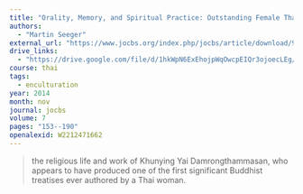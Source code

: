 ```yaml
---
title: "Orality, Memory, and Spiritual Practice: Outstanding Female Thai Buddhists in the Early 20th Century"
authors:
  - "Martin Seeger"
external_url: "https://www.jocbs.org/index.php/jocbs/article/download/91/111"
drive_links:
  - "https://drive.google.com/file/d/1hkWpN6ExEhojpWqOwcpEIQr3ojoecLEg/view?usp=drivesdk"
course: thai
tags:
  - enculturation
year: 2014
month: nov
journal: jocbs
volume: 7
pages: "153--190"
openalexid: W2212471662
---
```


> the religious life and work of Khunying Yai Damrongthammasan, who appears to have produced one of the first significant Buddhist treatises ever authored by a Thai woman.
